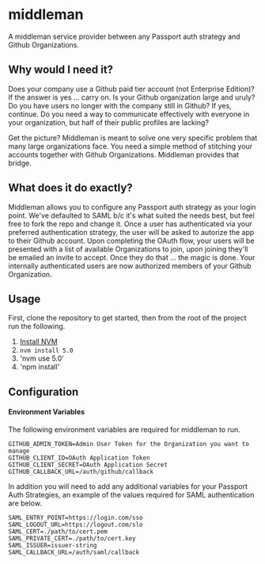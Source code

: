 # middleman
A middleman service provider between any Passport auth strategy and Github Organizations.

## Why would I need it?
Does your company use a Github paid tier account (not Enterprise Edition)? If the answer is yes ... carry on. 
Is your Github organization large and uruly? Do you have users no longer with the company still in Github? If yes, continue.
Do you need a way to communicate effectively with everyone in your organization, but half of their public profiles are lacking? 

Get the picture? Middleman is meant to solve one very specific problem that many large organizations face. You need a simple method of stitching your accounts together with Github Organizations. Middleman provides that bridge.

## What does it do exactly?
Middleman allows you to configure any Passport auth strategy as your login point. We've defaulted to SAML b/c it's what suited the needs best, but feel free to fork the repo and change it. Once a user has authenticated via your preferred authentication strategy, the user will be asked to autorize the app to their Github account. Upon completing the OAuth flow, your users will be presented with a list of available Organizations to join, upon joining they'll be emailed an invite to accept. Once they do that ... the magic is done. Your internally authenticated users are now authorized members of your Github Organization.

## Usage

First, clone the repository to get started, then from the root of the project run the following.

1. [Install NVM](https://github.com/creationix/nvm)
2. `nvm install 5.0`
3. 'nvm use 5.0'
4. 'npm install'

## Configuration

#### Environment Variables
The following environment variables are required for middleman to run.

```
GITHUB_ADMIN_TOKEN=Admin User Token for the Organization you want to manage
GITHUB_CLIENT_ID=OAuth Application Token
GITHUB_CLIENT_SECRET=OAuth Application Secret
GITHUB_CALLBACK_URL=/auth/github/callback
```

In addition you will need to add any additional variables for your Passport Auth Strategies, an example of the values required for SAML authentication are below.

```
SAML_ENTRY_POINT=https://login.com/sso
SAML_LOGOUT_URL=https://logout.com/slo
SAML_CERT=./path/to/cert.pem
SAML_PRIVATE_CERT=./path/to/cert.key
SAML_ISSUER=issuer-string
SAML_CALLBACK_URL=/auth/saml/callback
```

